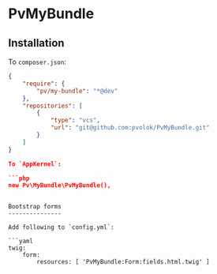 PvMyBundle
==========

Installation
------------

To `composer.json`:


```json
{
    "require": {
        "pv/my-bundle": "*@dev"
    },
    "repositories": [
        {
            "type": "vcs",
            "url": "git@github.com:pvolok/PvMyBundle.git"
        }
    ]
}

To `AppKernel`:

```php
new Pv\MyBundle\PvMyBundle(),
```

```

Bootstrap forms
---------------

Add following to `config.yml`:

```yaml
twig:
    form:
        resources: [ 'PvMyBundle:Form:fields.html.twig' ]
```
